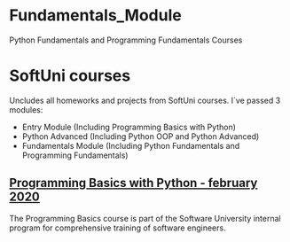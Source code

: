 # Fundamentals_Module
Python Fundamentals and Programming Fundamentals Courses

# SoftUni courses
Uncludes all homeworks and projects from SoftUni courses.
I`ve passed 3 modules:
- Entry Module (Including Programming Basics with Python)
- Python Advanced (Including Python OOP and Python Advanced)
- Fundamentals Module (Including Python Fundamentals and Programming Fundamentals)

## [Programming Basics with Python - february 2020](https://softuni.bg/trainings/2777/programming-basics-with-python-february-2020)
The Programming Basics course is part of the Software University internal program for comprehensive training of software engineers.
